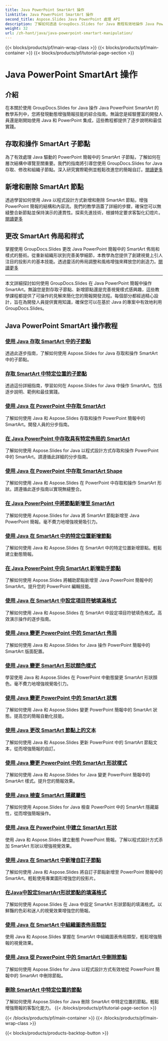 ```yaml
---
title: Java PowerPoint SmartArt 操作
linktitle: Java PowerPoint SmartArt 操作
second_title: Aspose.Slides Java PowerPoint 處理 API
description: 了解如何透過 GroupDocs.Slides for Java 教程有效地操作 Java PowerPoint SmartArt。造訪子節點、新增節點、更改佈局等等！
weight: 32
url: /zh-hant/java/java-powerpoint-smartart-manipulation/
---
```


{{< blocks/products/pf/main-wrap-class >}}
{{< blocks/products/pf/main-container >}}
{{< blocks/products/pf/tutorial-page-section >}}

# Java PowerPoint SmartArt 操作


## 介紹

在本關於使用 GroupDocs.Slides for Java 操作 Java PowerPoint SmartArt 的教學系列中，您將發現動態增強簡報技能的綜合指南。無論您是經驗豐富的開發人員還是剛開始使用 Java 和 PowerPoint 集成，這些教程都提供了逐步說明和最佳實踐。

## 存取和操作 SmartArt 子節點

為了有效處理 Java 驅動的 PowerPoint 簡報中的 SmartArt 子節點，了解如何在層次結構中導覽至關重要。我們的指南將引導您使用 GroupDocs.Slides for Java 存取、修改和組織子節點。深入研究實際範例並輕鬆改進您的簡報自訂。[閱讀更多](./access-child-nodes-smartart-java/)

## 新增和刪除 SmartArt 節點

透過學習如何使用 Java 以程式設計方式新增和刪除 SmartArt 節點，增強 PowerPoint 簡報的結構和內容流。我們的教學涵蓋了詳細的步驟，確保您可以無縫整合新節點並保持演示的連貫性。探索先進技術，根據特定要求客製化幻燈片。[閱讀更多](./add-nodes-smartart-java-powerpoint/)

## 更改 SmartArt 佈局和样式

掌握使用 GroupDocs.Slides 更改 Java PowerPoint 簡報中的 SmartArt 佈局和樣式的藝術。從重新組織形狀到完善美學細節，本教學為您提供了創建視覺上引人注目的投影片的基本技能。透過靈活的佈局調整和風格增強來釋放您的創造力。[閱讀更多](./change-smartart-layout-powerpoint-java/)

---

本文詳細探討如何使用 GroupDocs.Slides 在 Java PowerPoint 簡報中操作 SmartArt。無論您是對存取子節點、新增節點還是完善視覺樣式感興趣，這些教學課程都提供了可操作的見解來簡化您的簡報開發流程。每個部分都經過精心設計，旨在為開發人員提供實用知識，確保您可以在基於 Java 的專案中有效地利用 GroupDocs.Slides。

## Java PowerPoint SmartArt 操作教程
### [使用 Java 存取 SmartArt 中的子節點](./access-child-nodes-smartart-java/)
透過此逐步指南，了解如何使用 Aspose.Slides for Java 存取和操作 SmartArt 中的子節點。
### [存取 SmartArt 中特定位置的子節點](./access-child-node-specific-position-smartart-java/)
透過這份詳細指南，學習如何在 Aspose.Slides for Java 中操作 SmartArt。包括逐步說明、範例和最佳實踐。
### [使用 Java 在 PowerPoint 中存取 SmartArt](./access-smartart-powerpoint-java/)
了解如何使用 Java 和 Aspose.Slides 存取和操作 PowerPoint 簡報中的 SmartArt。開發人員的分步指南。
### [在 Java PowerPoint 中存取具有特定佈局的 SmartArt](./access-smartart-specific-layout-java-powerpoint/)
了解如何使用 Aspose.Slides for Java 以程式設計方式存取和操作 PowerPoint 中的 SmartArt。請遵循此詳細的分步指南。
### [使用 Java 在 PowerPoint 中存取 SmartArt Shape](./access-smartart-shape-powerpoint-java/)
了解如何使用 Java 和 Aspose.Slides 在 PowerPoint 中存取和操作 SmartArt 形狀。請遵循此逐步指南以實現無縫整合。
### [在 Java PowerPoint 中將節點新增至 SmartArt](./add-nodes-smartart-java-powerpoint/)
了解如何使用 Aspose.Slides for Java 將 SmartArt 節點新增至 Java PowerPoint 簡報。毫不費力地增強視覺吸引力。
### [使用 Java 在 SmartArt 中的特定位置新增節點](./add-nodes-specific-position-smartart-java/)
了解如何使用 Java 和 Aspose.Slides 在 SmartArt 中的特定位置新增節點。輕鬆建立動態簡報。
### [在 Java PowerPoint 中向 SmartArt 新增助手節點](./add-assistant-node-smartart-java-powerpoint/)
了解如何使用 Aspose.Slides 將輔助節點新增至 Java PowerPoint 簡報中的 SmartArt。提升您的 PowerPoint 編輯技能。
### [使用 Java 在 SmartArt 中設定項目符號填滿格式](./set-bullet-fill-format-smartart-java/)
了解如何使用 Java 和 Aspose.Slides 在 SmartArt 中設定項目符號填色格式。高效演示操作的逐步指南。
### [使用 Java 變更 PowerPoint 中的 SmartArt 佈局](./change-smartart-layout-powerpoint-java/)
了解如何使用 Java 和 Aspose.Slides for Java 操作 PowerPoint 簡報中的 SmartArt 版面配置。
### [使用 Java 變更 SmartArt 形狀顏色樣式](./change-smartart-shape-color-style-java/)
學習使用 Java 和 Aspose.Slides 在 PowerPoint 中動態變更 SmartArt 形狀顏色。毫不費力地增強視覺吸引力。
### [使用 Java 變更 PowerPoint 中的 SmartArt 狀態](./change-smartart-state-powerpoint-java/)
了解如何使用 Java 和 Aspose.Slides 變更 PowerPoint 簡報中的 SmartArt 狀態。提高您的簡報自動化技能。
### [使用 Java 更改 SmartArt 節點上的文本](./change-text-smartart-node-java/)
了解如何使用 Java 和 Aspose.Slides 更新 PowerPoint 中的 SmartArt 節點文本，從而增強簡報的自訂。
### [使用 Java 變更 PowerPoint 中的 SmartArt 形狀樣式](./change-smartart-shape-style-powerpoint-java/)
了解如何使用 Java 和 Aspose.Slides for Java 變更 PowerPoint 簡報中的 SmartArt 樣式。提升您的簡報效果。
### [使用 Java 檢查 SmartArt 隱藏屬性](./check-smartart-hidden-property-java/)
了解如何使用 Aspose.Slides for Java 檢查 PowerPoint 中的 SmartArt 隱藏屬性，從而增強簡報操作。
### [使用 Java 在 PowerPoint 中建立 SmartArt 形狀](./create-smartart-shape-powerpoint-java/)
使用 Java 和 Aspose.Slides 建立動態 PowerPoint 簡報。了解以程式設計方式添加 SmartArt 形狀以增強視覺效果。
### [使用 Java 在 SmartArt 中新增自訂子節點](./add-custom-child-nodes-smartart-java/)
了解如何使用 Java 和 Aspose.Slides 將自訂子節點新增至 PowerPoint 簡報中的 SmartArt。輕鬆使用專業圖形增強您的投影片。
### [在Java中設定SmartArt形狀節點的填滿格式](./set-fill-format-smartart-shape-node-java/)
了解如何使用 Aspose.Slides 在 Java 中設定 SmartArt 形狀節點的填滿格式。以鮮豔的色彩和迷人的視覺效果增強您的簡報。
### [使用 Java 在 SmartArt 中組織圖表佈局類型](./organize-chart-layout-type-smartart-java/)
使用 Java 和 Aspose.Slides 掌握在 SmartArt 中組織圖表佈局類型，輕鬆增強簡報的視覺效果。
### [使用 Java 從 PowerPoint 中的 SmartArt 中刪除節點](./remove-node-smartart-powerpoint-java/)
了解如何使用 Aspose.Slides for Java 以程式設計方式有效地從 PowerPoint 簡報中的 SmartArt 中刪除節點。
### [刪除 SmartArt 中特定位置的節點](./remove-node-specific-position-smartart-java/)
了解如何使用 Aspose.Slides for Java 刪除 SmartArt 中特定位置的節點。輕鬆增強簡報的客製化能力。
{{< /blocks/products/pf/tutorial-page-section >}}

{{< /blocks/products/pf/main-container >}}
{{< /blocks/products/pf/main-wrap-class >}}

{{< blocks/products/products-backtop-button >}}
